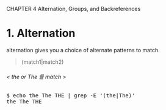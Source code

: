 CHAPTER 4 Alternation, Groups, and Backreferences


# 1. Alternation
alternation gives you a choice of alternate patterns to match.

> (match1|match2)

###### < the or The 를 match >
<pre>
$ echo the The THE | grep -E '(the|The)'
the The THE
</pre>

